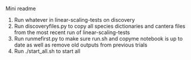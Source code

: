 Mini readme

1. Run whatever in linear-scaling-tests on discovery
2. Run discoveryfiles.py to copy all species dictionaries and cantera files from the most recent run of linear-scaling-tests
3. Run runmefirst.py to make sure run.sh and copyme notebook is up to date as well as remove old outputs from previous trials
4. Run ./start_all.sh to start all